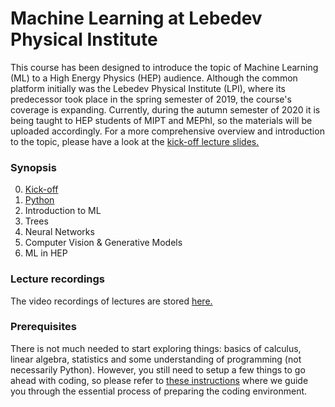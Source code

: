 # Machine Learning at Lebedev Physical Institute

This course has been designed to introduce the topic of Machine Learning (ML) to a High Energy Physics (HEP) audience. Although the common platform initially was the Lebedev Physical Institute (LPI), where its predecessor took place in the spring semester of 2019, the course's coverage is expanding. Currently, during the autumn semester of 2020 it is being taught to HEP students of MIPT and MEPhI, so the materials will be uploaded accordingly. For a more comprehensive overview and introduction to the topic, please have a look at the [kick-off lecture slides.](https://github.com/ml-lpi/ml-lpi/blob/master/Kick-off/Kick_off_lecture.pdf)

### Synopsis
0.  [Kick-off](https://github.com/ml-lpi/ml-lpi/tree/master/Kick-off)
1.  [Python](https://github.com/ml-lpi/ml-lpi/tree/master/Python)
2.  Introduction to ML
3.  Trees
4.  Neural Networks
5.  Computer Vision & Generative Models
6.  ML in HEP

### Lecture recordings
The video recordings of lectures are stored [here.](https://drive.google.com/file/d/1QuuOI90HoC299y6wI4VBgcvfLFjlhCgp/view?usp=sharing) 

### Prerequisites
There is not much needed to start exploring things: basics of calculus, linear algebra, statistics and some understanding of programming (not necessarily Python). However, you still need to setup a few things to go ahead with coding, so please refer to [these instructions](https://www.notion.so/Getting-started-5c28a72ae7c84828a916d2644d084176) where we guide you through the essential process of preparing the coding environment. 
